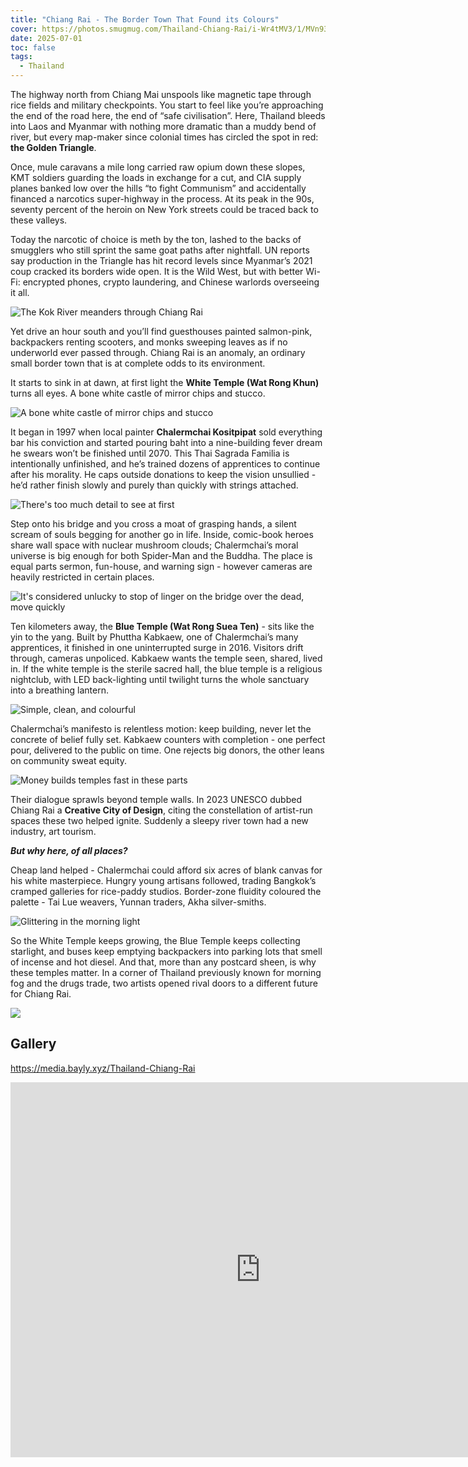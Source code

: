 ```yaml
---
title: "Chiang Rai - The Border Town That Found its Colours"
cover: https://photos.smugmug.com/Thailand-Chiang-Rai/i-Wr4tMV3/1/MVn93NkRFHqZKk2h8b4HTWF4R6sHX5hbNnG7RXFmX/X4/DJI_0758-X4.jpg
date: 2025-07-01
toc: false
tags:
  - Thailand
---
```


The highway north from Chiang Mai unspools like magnetic tape through rice fields and military checkpoints. You start to feel like you’re approaching the end of the road here, the end of “safe civilisation”. Here, Thailand bleeds into Laos and Myanmar with nothing more dramatic than a muddy bend of river, but every map-maker since colonial times has circled the spot in red: **the Golden Triangle**.

Once, mule caravans a mile long carried raw opium down these slopes, KMT soldiers guarding the loads in exchange for a cut, and CIA supply planes banked low over the hills “to fight Communism” and accidentally financed a narcotics super-highway in the process. At its peak in the 90s, seventy percent of the heroin on New York streets could be traced back to these valleys.

Today the narcotic of choice is meth by the ton, lashed to the backs of smugglers who still sprint the same goat paths after nightfall. UN reports say production in the Triangle has hit record levels since Myanmar’s 2021 coup cracked its borders wide open. It is the Wild West, but with better Wi-Fi: encrypted phones, crypto laundering, and Chinese warlords overseeing it all.

![The Kok River meanders through Chiang Rai](https://photos.smugmug.com/Thailand-Chiang-Rai/i-mQfj2nm/1/KVJK2Fvk69v2wVTXnpcdT5Cm8pNXnwDNzQB3LBJmm/X3/DJI_0748-Pano-X3.jpg)

Yet drive an hour south and you’ll find guesthouses painted salmon-pink, backpackers renting scooters, and monks sweeping leaves as if no underworld ever passed through. Chiang Rai is an anomaly, an ordinary small border town that is at complete odds to its environment.

It starts to sink in at dawn, at first light the **White Temple (Wat Rong Khun)** turns all eyes. A bone white castle of mirror chips and stucco.

![A bone white castle of mirror chips and stucco](https://photos.smugmug.com/Thailand-Chiang-Rai/i-bnHm3Xh/1/LzRKtbsXR2WLS2vK896g9dfZXKvNfsQjCxcWg5qHn/X3/DJI_0755-X3.jpg)

It began in 1997 when local painter **Chalermchai Kositpipat** sold everything bar his conviction and started pouring baht into a nine-building fever dream he swears won’t be finished until 2070. This Thai Sagrada Familia is intentionally unfinished, and he’s trained dozens of apprentices to continue after his morality. He caps outside donations to keep the vision unsullied - he’d rather finish slowly and purely than quickly with strings attached.

![There's too much detail to see at first](https://photos.smugmug.com/Thailand-Chiang-Rai/i-7s5Dt92/1/M4jkC5VJmrBfhWmtLvzPSK5LwPRJcGLFc3sGfsxWC/X3/DSC03683-X3.jpg)

Step onto his bridge and you cross a moat of grasping hands, a silent scream of souls begging for another go in life. Inside, comic-book heroes share wall space with nuclear mushroom clouds; Chalermchai’s moral universe is big enough for both Spider-Man and the Buddha. The place is equal parts sermon, fun-house, and warning sign - however cameras are heavily restricted in certain places.

![It's considered unlucky to stop of linger on the bridge over the dead, move quickly](https://photos.smugmug.com/Thailand-Chiang-Rai/i-L86bDhF/1/LQQrP8qM7sdTQTRg9Psgmp2sCBNt3nf8jGNR8bx8b/X3/DSC03687-X3.jpg)

Ten kilometers away, the **Blue Temple (Wat Rong Suea Ten)** - sits like the yin to the yang. Built by Phuttha Kabkaew, one of Chalermchai’s many apprentices, it finished in one uninterrupted surge in 2016. Visitors drift through, cameras unpoliced. Kabkaew wants the temple seen, shared, lived in. If the white temple is the sterile sacred hall, the blue temple is a religious nightclub, with LED back-lighting until twilight turns the whole sanctuary into a breathing lantern.

![Simple, clean, and colourful](https://photos.smugmug.com/Thailand-Chiang-Rai/i-pxHwjbk/1/KmPssXbS97PLKqC7L6VH7KF87jvxs2tFbZ7kkSJ3j/X3/DJI_0734-X3.jpg)

Chalermchai’s manifesto is relentless motion: keep building, never let the concrete of belief fully set. Kabkaew counters with completion - one perfect pour, delivered to the public on time. One rejects big donors, the other leans on community sweat equity.

![Money builds temples fast in these parts](https://photos.smugmug.com/Thailand-Chiang-Rai/i-wq4f35b/1/L89KFZVGVcVRZxZWbPrcKHbscFHNK7zWM9pkrxgjx/X4/DSC03674-X4.jpg)

Their dialogue sprawls beyond temple walls. In 2023 UNESCO dubbed Chiang Rai a **Creative City of Design**, citing the constellation of artist-run spaces these two helped ignite. Suddenly a sleepy river town had a new industry, art tourism.

**_But why here, of all places?_**

Cheap land helped - Chalermchai could afford six acres of blank canvas for his white masterpiece. Hungry young artisans followed, trading Bangkok’s cramped galleries for rice-paddy studios. Border-zone fluidity coloured the palette - Tai Lue weavers, Yunnan traders, Akha silver-smiths.

![Glittering in the morning light](https://photos.smugmug.com/Thailand-Chiang-Rai/i-wVmMRLS/1/KH6BzpJzr7Bk9r8QVp4wS8XP8DvwpmkZ64LVsxmGn/X3/DSC03709-X3.jpg)

So the White Temple keeps growing, the Blue Temple keeps collecting starlight, and buses keep emptying backpackers into parking lots that smell of incense and hot diesel. And that, more than any postcard sheen, is why these temples matter. In a corner of Thailand previously known for morning fog and the drugs trade, two artists opened rival doors to a different future for Chiang Rai.

![](https://photos.smugmug.com/Thailand-Chiang-Rai/i-WPF3JQR/3/MPJ8m2PJsHPfrJczKdZfX4v3dtKnkBJhVznZp7qGc/X4/DSC03657-X4.jpg)

## Gallery

https://media.bayly.xyz/Thailand-Chiang-Rai

<iframe src="https://media.bayly.xyz/frame/slideshow?key=9jsnPX&speed=3&transition=fade&autoStart=1&captions=0&navigation=0&playButton=0&randomize=0&transitionSpeed=2" width="800" height="600" frameborder="no" scrolling="no"></iframe>
